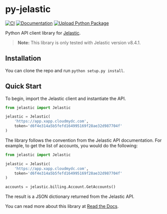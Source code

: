 # py-jelastic

[![CI](https://github.com/Onemind-Services-LLC/py-jelastic/actions/workflows/ci.yml/badge.svg)](https://github.com/Onemind-Services-LLC/py-jelastic/actions/workflows/ci.yml) [![Documentation](https://github.com/Onemind-Services-LLC/py-jelastic/actions/workflows/pages/pages-build-deployment/badge.svg?branch=gh-pages)](https://github.com/Onemind-Services-LLC/py-jelastic/actions/workflows/pages/pages-build-deployment) [![Upload Python Package](https://github.com/Onemind-Services-LLC/py-jelastic/actions/workflows/publish.yml/badge.svg)](https://github.com/Onemind-Services-LLC/py-jelastic/actions/workflows/publish.yml)

Python API client library for [Jelastic](https://jelastic.com/).

> **Note:** This library is only tested with Jelastic version v8.4.1.

## Installation

You can clone the repo and run `python setup.py install`.

## Quick Start

To begin, import the Jelastic client and instantiate the API.

```python
from jelastic import Jelastic

jelastic = Jelastic(
    'https://app.xapp.cloudmydc.com',
    token='d6f4e314a5b5fefd164995169f28ae32d987704f'
)
```

The library follows the convention from the Jelastic API documentation. For example, to get the list of accounts, you would do the following:

```python
from jelastic import Jelastic

jelastic = Jelastic(
    'https://app.xapp.cloudmydc.com',
    token='d6f4e314a5b5fefd164995169f28ae32d987704f'
)

accounts = jelastic.billing.Account.GetAccounts()
```

The result is a JSON dictionary returned from the Jelastic API.

You can read more about this library at [Read the Docs](https://onemind-services-llc.github.io/py-jelastic).

